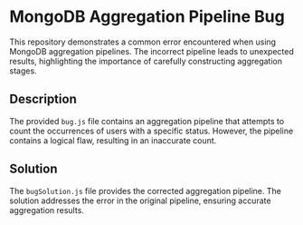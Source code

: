 # MongoDB Aggregation Pipeline Bug
This repository demonstrates a common error encountered when using MongoDB aggregation pipelines. The incorrect pipeline leads to unexpected results, highlighting the importance of carefully constructing aggregation stages.

## Description
The provided `bug.js` file contains an aggregation pipeline that attempts to count the occurrences of users with a specific status.  However, the pipeline contains a logical flaw, resulting in an inaccurate count.

## Solution
The `bugSolution.js` file provides the corrected aggregation pipeline. The solution addresses the error in the original pipeline, ensuring accurate aggregation results.